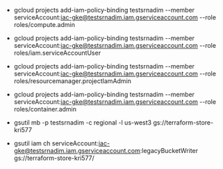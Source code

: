 - gcloud projects add-iam-policy-binding testsrnadim --member serviceAccount:iac-gke@testsrnadim.iam.gserviceaccount.com --role roles/compute.admin

- gcloud projects add-iam-policy-binding testsrnadim --member serviceAccount:iac-gke@testsrnadim.iam.gserviceaccount.com --role roles/iam.serviceAccountUser

- gcloud projects add-iam-policy-binding testsrnadim --member serviceAccount:iac-gke@testsrnadim.iam.gserviceaccount.com --role roles/resourcemanager.projectIamAdmin

- gcloud projects add-iam-policy-binding testsrnadim --member serviceAccount:iac-gke@testsrnadim.iam.gserviceaccount.com --role roles/container.admin


- gsutil mb -p testsrnadim -c regional -l us-west3 gs://terraform-store-kri577

- gsutil iam ch serviceAccount:iac-gke@testsrnadim.iam.gserviceaccount.com:legacyBucketWriter gs://terraform-store-kri577/

